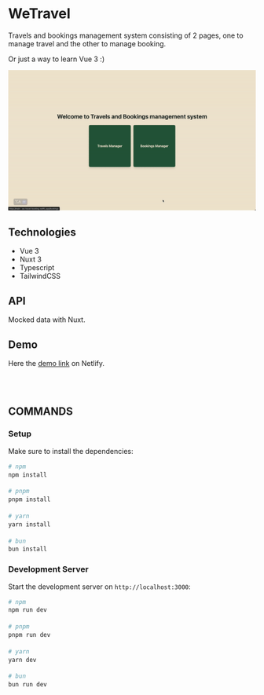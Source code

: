 # WeTravel
Travels and bookings management system consisting of 2 pages, one to manage travel and the other to manage booking.

Or just a way to learn Vue 3 :)

![](https://github.com/TheWarko/we-travel/blob/main/public/preview.gif)

## Technologies
* Vue 3
* Nuxt 3
* Typescript
* TailwindCSS

## API
Mocked data with Nuxt.

## Demo
Here the [demo link](https://main--we-travel-booking.netlify.app/) on Netlify.

<br />
<br />


## COMMANDS
### Setup

Make sure to install the dependencies:

```bash
# npm
npm install

# pnpm
pnpm install

# yarn
yarn install

# bun
bun install
```

### Development Server

Start the development server on `http://localhost:3000`:

```bash
# npm
npm run dev

# pnpm
pnpm run dev

# yarn
yarn dev

# bun
bun run dev
```
